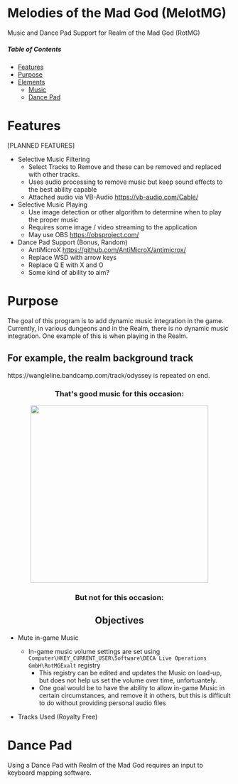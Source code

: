 # Melodies of the Mad God (MelotMG)
Music and Dance Pad Support for Realm of the Mad God (RotMG)

##### Table of Contents  
* [Features](#Features)  
* [Purpose](#Purpose)  
* [Elements](#Elements) 
  * [Music](#Music)
  * [Dance Pad](#Dance_Pad)

<a name="Features"/>
<a name="Purpose"/>
<a name="Elements"/>
<a name="Music"/>
<a name="Dance_Pad"/>

<h1> Features </h1>
[PLANNED FEATURES]

* Selective Music Filtering
  * Select Tracks to Remove and these can be removed and replaced with other tracks.
  * Uses audio processing to remove music but keep sound effects to the best ability capable
  * Attached audio via VB-Audio https://vb-audio.com/Cable/
* Selective Music Playing
  * Use image detection or other algorithm to determine when to play the proper music
  * Requires some image / video streaming to the application
  * May use OBS https://obsproject.com/
* Dance Pad Support (Bonus, Random)
  * AntiMicroX https://github.com/AntiMicroX/antimicrox/
  * Replace WSD with arrow keys
  * Replace Q E with X and O
  * Some kind of ability to aim?

    

<h1> Purpose </h1>

The goal of this program is to add dynamic music integration in the game. Currently, in various dungeons and in the Realm, there is no dynamic music integration.
One example of this is when playing in the Realm.

<h2> For example, the realm background track </h2>
https://wangleline.bandcamp.com/track/odyssey is repeated on end. 
<h3 align="center">
That's good music for this occasion:
</h3>
<p align="center">
 <img src="https://github.com/user-attachments/assets/4142aa97-6380-447c-b50e-789ec6e713d2" style="width:400px; max-width:400px;"> 
</p>
<h3 align="center"> But not for this occasion: 
</h3>

<h2 align="center"> Objectives </h1>

* Mute in-game Music
  * In-game music volume settings are set using `Computer\HKEY_CURRENT_USER\Software\DECA Live Operations GmbH\RotMGExalt` registry
     * This registry can be edited and updates the Music on load-up, but does not help us set the volume over time, unfortuantely.
     * One goal would be to have the ability to allow in-game Music in certain circumstances, and remove it in others, but this is difficult to do without providing personal audio files
      

* Tracks Used (Royalty Free)

# Dance Pad
Using a Dance Pad with Realm of the Mad God requires an input to keyboard mapping software.

